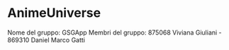 # AnimeUniverse
Nome del gruppo: GSGApp
Membri del gruppo: 875068 Viviana Giuliani - 869310 Daniel Marco Gatti

